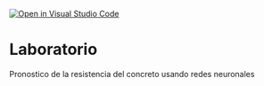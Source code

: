 [![Open in Visual Studio Code](https://classroom.github.com/assets/open-in-vscode-c66648af7eb3fe8bc4f294546bfd86ef473780cde1dea487d3c4ff354943c9ae.svg)](https://classroom.github.com/online_ide?assignment_repo_id=9514222&assignment_repo_type=AssignmentRepo)
# Laboratorio
Pronostico de la resistencia del concreto usando redes neuronales
